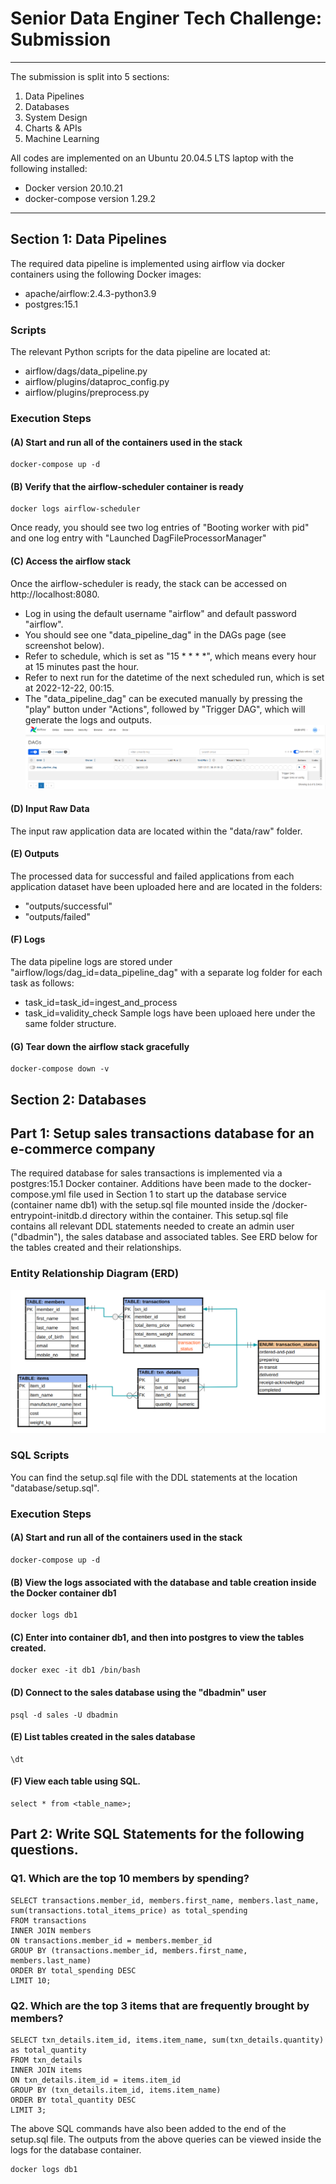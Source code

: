 # Senior Data Enginer Tech Challenge: Submission
---
The submission is split into 5 sections:
1. Data Pipelines
2. Databases 
3. System Design
4. Charts & APIs
5. Machine Learning

All codes are implemented on an Ubuntu 20.04.5 LTS laptop with the following installed:
- Docker version 20.10.21
- docker-compose version 1.29.2
---

## Section 1: Data Pipelines
The required data pipeline is implemented using airflow via docker containers using the following Docker images:
- apache/airflow:2.4.3-python3.9
- postgres:15.1

### Scripts
The relevant Python scripts for the data pipeline are located at:
- airflow/dags/data_pipeline.py
- airflow/plugins/dataproc_config.py
- airflow/plugins/preprocess.py

### Execution Steps
#### (A) Start and run all of the containers used in the stack
    docker-compose up -d

#### (B) Verify that the airflow-scheduler container is ready
    docker logs airflow-scheduler 

Once ready, you should see two log entries of "Booting worker with pid" and one log entry with "Launched DagFileProcessorManager"

#### (C) Access the airflow stack
Once the airflow-scheduler is ready, the stack can be accessed on http://localhost:8080.
- Log in using the default username "airflow" and default password "airflow". 
- You should see one "data_pipeline_dag" in the DAGs page (see screenshot below).
- Refer to schedule, which is set as "15 * * * *", which means every hour at 15 minutes past the hour.
- Refer to next run for the datetime of the next scheduled run, which is set at 2022-12-22, 00:15.
- The "data_pipeline_dag" can be executed manually by pressing the "play" button under "Actions", followed by "Trigger DAG", which will generate the logs and outputs.
![airflow screenshot](./images/airflow_screenshot.png)

#### (D) Input Raw Data
The input raw application data are located within the "data/raw" folder.

#### (E) Outputs
The processed data for successful and failed applications from each application dataset have been uploaded here and are located in the folders:
- "outputs/successful"
- "outputs/failed"

#### (F) Logs
The data pipeline logs are stored under "airflow/logs/dag_id=data_pipeline_dag" with a separate log folder for each task as follows:
- task_id=task_id=ingest_and_process
- task_id=validity_check
Sample logs have been uploaed here under the same folder structure.

#### (G) Tear down the airflow stack gracefully
    docker-compose down -v


## Section 2: Databases

## Part 1: Setup sales transactions database for an e-commerce company
The required database for sales transactions is implemented via a postgres:15.1 Docker container. Additions have been made to the docker-compose.yml file used in Section 1 to start up the database service (container name db1) with the setup.sql file mounted inside the /docker-entrypoint-initdb.d directory within the container. This setup.sql file contains all relevant DDL statements needed to create an admin user ("dbadmin"), the sales database and associated tables. See ERD below for the tables created and their relationships. 

### Entity Relationship Diagram (ERD)

![ERD](./images/ERD_v1.png)

### SQL Scripts
You can find the setup.sql file with the DDL statements at the location "database/setup.sql".

### Execution Steps
#### (A) Start and run all of the containers used in the stack
    docker-compose up -d

#### (B) View the logs associated with the database and table creation inside the Docker container db1
    docker logs db1

#### (C) Enter into container db1, and then into postgres to view the tables created.
    docker exec -it db1 /bin/bash

#### (D) Connect to the sales database using the "dbadmin" user
    psql -d sales -U dbadmin

#### (E) List tables created in the sales database
    \dt

#### (F) View each table using SQL.
    select * from <table_name>;


## Part 2: Write SQL Statements for the following questions.

### Q1. Which are the top 10 members by spending?
```
SELECT transactions.member_id, members.first_name, members.last_name, sum(transactions.total_items_price) as total_spending
FROM transactions
INNER JOIN members
ON transactions.member_id = members.member_id
GROUP BY (transactions.member_id, members.first_name, members.last_name)
ORDER BY total_spending DESC
LIMIT 10;
```

### Q2. Which are the top 3 items that are frequently brought by members?
```
SELECT txn_details.item_id, items.item_name, sum(txn_details.quantity) as total_quantity
FROM txn_details
INNER JOIN items
ON txn_details.item_id = items.item_id
GROUP BY (txn_details.item_id, items.item_name)
ORDER BY total_quantity DESC
LIMIT 3;
```

The above SQL commands have also been added to the end of the setup.sql file. The outputs from the above queries can be viewed inside the logs for the database container. 

    docker logs db1